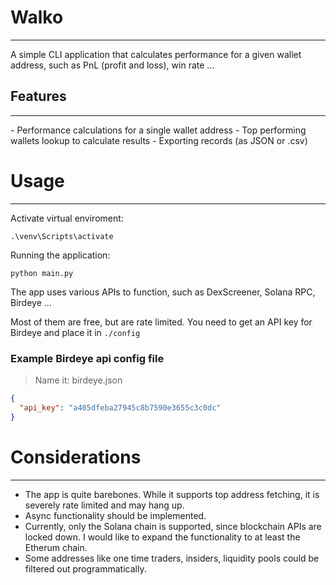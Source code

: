 # Walko

<hr/>

A simple CLI application that calculates performance for a given wallet address, such as PnL (profit and loss), win rate ...

## Features
<hr/>
- Performance calculations for a single wallet address
- Top performing wallets lookup to calculate results
- Exporting records (as JSON or .csv)

# Usage
<hr/>

Activate virtual enviroment:

```shell
.\venv\Scripts\activate
```

Running the application:
```shell
python main.py
```

The app uses various APIs to function, such as DexScreener, Solana RPC, Birdeye ...

Most of them are free, but are rate limited. You need to get an API key for Birdeye and place it in `./config`

### Example Birdeye api config file
> Name it: birdeye.json
```json
{
  "api_key": "a405dfeba27945c8b7590e3655c3c0dc"
}
```

# Considerations
<hr/>

- The app is quite barebones. While it supports top address fetching, it is severely rate limited and may hang up.
- Async functionality should be implemented.
- Currently, only the Solana chain is supported, since blockchain APIs are locked down. I would like to expand the functionality to at least the Etherum chain.
- Some addresses like one time traders, insiders, liquidity pools could be filtered out programmatically.


